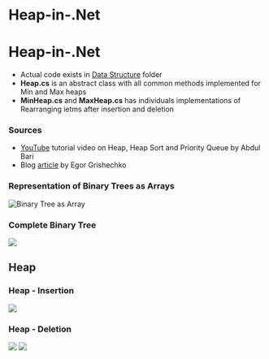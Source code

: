 # Heap-in-.Net

# Heap-in-.Net

- Actual code exists in [Data Structure](Heap/DataStructures) folder
- **Heap.cs** is an abstract class with all common methods implemented for Min and Max heaps
- **MinHeap.cs** and **MaxHeap.cs** has individuals implementations of Rearranging ietms after insertion and deletion

### Sources
- [YouTube](https://www.youtube.com/watch?v=HqPJF2L5h9U) tutorial video on Heap, Heap Sort and Priority Queue by Abdul Bari
- Blog [article](https://egorikas.com/max-and-min-heap-implementation-with-csharp/#:~:text=%20Max%20and%20Min%20heap%20implementation%20with%20C%23,a%20few...%204%20Max%20heap.%20%20More%20) by Egor Grishechko 

### Representation of Binary Trees as Arrays
![Binary Tree as Array](Images/1_Binary_Tree_as_Array.jpg)

### Complete Binary Tree
![](Images/2_Complete_Binary_Trees.jpg)

## Heap
### Heap - Insertion
![](Images/3_Heap_and_Insertions.jpg)

### Heap - Deletion
![](Images/4.1_Heap_Deletion.jpg)
![](Images/4.2_Heap_Deletion.jpg)
